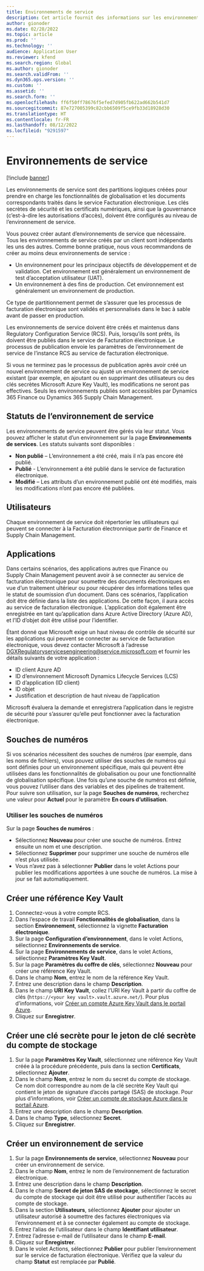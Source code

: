 ```yaml
---
title: Environnements de service
description: Cet article fournit des informations sur les environnements de service pour la facturation électronique et explique comment les configurer.
author: gionoder
ms.date: 02/28/2022
ms.topic: article
ms.prod: ''
ms.technology: ''
audience: Application User
ms.reviewer: kfend
ms.search.region: Global
ms.author: gionoder
ms.search.validFrom: ''
ms.dyn365.ops.version: ''
ms.custom: ''
ms.assetid: ''
ms.search.form: ''
ms.openlocfilehash: ff6f50ff78676f5efed7d905fb622ad662b541d7
ms.sourcegitcommit: 87e727005399c82cbb6509f5ce9fb33d18928d30
ms.translationtype: HT
ms.contentlocale: fr-FR
ms.lasthandoff: 08/12/2022
ms.locfileid: "9291597"
---
```

# <a name="service-environments"></a>Environnements de service

[!include [banner](../includes/banner.md)]

Les environnements de service sont des partitions logiques créées pour prendre en charge les fonctionnalités de globalisation et les documents correspondants traités dans le service Facturation électronique. Les clés secrètes de sécurité et les certificats numériques, ainsi que la gouvernance (c’est-à-dire les autorisations d’accès), doivent être configurés au niveau de l’environnement de service.

Vous pouvez créer autant d’environnements de service que nécessaire. Tous les environnements de service créés par un client sont indépendants les uns des autres. Comme bonne pratique, nous vous recommandons de créer au moins deux environnements de service :

- Un environnement pour les principaux objectifs de développement et de validation. Cet environnement est généralement un environnement de test d’acceptation utilisateur (UAT).
- Un environnement à des fins de production. Cet environnement est généralement un environnement de production.

Ce type de partitionnement permet de s’assurer que les processus de facturation électronique sont validés et personnalisés dans le bac à sable avant de passer en production.

Les environnements de service doivent être créés et maintenus dans Regulatory Configuration Service (RCS). Puis, lorsqu’ils sont prêts, ils doivent être publiés dans le service de Facturation électronique. Le processus de publication envoie les paramètres de l’environnement de service de l’instance RCS au service de facturation électronique.

Si vous ne terminez pas le processus de publication après avoir créé un nouvel environnement de service ou ajusté un environnement de service existant (par exemple, en ajoutant ou en supprimant des utilisateurs ou des clés secrètes Microsoft Azure Key Vault), les modifications ne seront pas effectives. Seuls les environnements publiés sont accessibles par Dynamics 365 Finance ou Dynamics 365 Supply Chain Management.

## <a name="service-environment-statuses"></a>Statuts de l’environnement de service

Les environnements de service peuvent être gérés via leur statut. Vous pouvez afficher le statut d’un environnement sur la page **Environnements de services**. Les statuts suivants sont disponibles :

- **Non publié** – L’environnement a été créé, mais il n’a pas encore été publié.
- **Publié** - L’environnement a été publié dans le service de facturation électronique.
- **Modifié** – Les attributs d’un environnement publié ont été modifiés, mais les modifications n’ont pas encore été publiées.

## <a name="users"></a>Utilisateurs

Chaque environnement de service doit répertorier les utilisateurs qui peuvent se connecter à la Facturation électronnique partir de Finance et Supply Chain Management.

## <a name="applications"></a>Applications

Dans certains scénarios, des applications autres que Finance ou Supply Chain Management peuvent avoir à se connecter au service de facturation électronique pour soumettre des documents électroniques en vue d’un traitement ultérieur ou pour récupérer des informations telles que le statut de soumission d’un document. Dans ces scénarios, l’application doit être définie dans la liste des applications. De cette façon, il aura accès au service de facturation électronique. L’application doit également être enregistrée en tant qu’application dans Azure Active Directory (Azure AD), et l’ID d’objet doit être utilisé pour l’identifier. 

Étant donné que Microsoft exige un haut niveau de contrôle de sécurité sur les applications qui peuvent se connecter au service de facturation électronique, vous devez contacter Microsoft à l’adresse <DGXRegulatoryservicesengineering@service.microsoft.com> et fournir les détails suivants de votre application :

- ID client Azure AD
- ID d’environnement Microsoft Dynamics Lifecycle Services (LCS)
- ID d’application (ID client)
- ID objet
- Justification et description de haut niveau de l’application

Microsoft évaluera la demande et enregistrera l’application dans le registre de sécurité pour s’assurer qu’elle peut fonctionner avec la facturation électronique.

## <a name="number-sequences"></a>Souches de numéros

Si vos scénarios nécessitent des souches de numéros (par exemple, dans les noms de fichiers), vous pouvez utiliser des souches de numéros qui sont définies pour un environnement spécifique, mais qui peuvent être utilisées dans les fonctionnalités de globalisation ou pour une fonctionnalité de globalisation spécifique. Une fois qu’une souche de numéros est définie, vous pouvez l’utiliser dans des variables et des pipelines de traitement. Pour suivre son utilisation, sur la page **Souches de numéros**, recherchez une valeur pour **Actuel** pour le paramètre **En cours d’utilisation**.

### <a name="working-with-number-sequences"></a>Utiliser les souches de numéros
Sur la page **Souches de numéros** : 

- Sélectionnez **Nouveau** pour créer une souche de numéros. Entrez ensuite un nom et une description. 
- Sélectionnez **Supprimer** pour supprimer une souche de numéros elle n’est plus utilisée.
- Vous n’avez pas à sélectionner **Publier** dans le volet Actions pour publier les modifications apportées à une souche de numéros. La mise à jour se fait automatiquement.

## <a name="create-a-key-vault-reference"></a>Créer une référence Key Vault

1. Connectez-vous à votre compte RCS.
2. Dans l’espace de travail **Fonctionnalités de globalisation**, dans la section **Environnement**, sélectionnez la vignette **Facturation électronique**.
3. Sur la page **Configuration d’environnement**, dans le volet Actions, sélectionnez **Environnements de service**.
4. Sur la page **Environnements de service**, dans le volet Actions, sélectionnez **Paramètres Key Vault**.
5. Sur la page **Paramètres du coffre de clés**, sélectionnez **Nouveau** pour créer une référence Key Vault.
6. Dans le champ **Nom**, entrez le nom de la référence Key Vault.
7. Entrez une description dans le champ **Description**.
8. Dans le champ **URI Key Vault**, collez l’URI Key Vault à partir du coffre de clés (`https://<your key vault>.vault.azure.net/`). Pour plus d’informations, voir [Créer un compte Azure Key Vault dans le portail Azure](e-invoicing-create-azure-key-vault-azure-portal.md).
9. Cliquez sur **Enregistrer**.
    
## <a name="create-a-secret-for-the-storage-account-secret-token"></a>Créer une clé secrète pour le jeton de clé secrète du compte de stockage

1. Sur la page **Paramètres Key Vault**, sélectionnez une référence Key Vault créée à la procédure précédente, puis dans la section **Certificats**, sélectionnez **Ajouter**.
2. Dans le champ **Nom**, entrez le nom du secret du compte de stockage. Ce nom doit correspondre au nom de la clé secrète Key Vault qui contient le jeton de signature d’accès partagé (SAS) de stockage. Pour plus d’informations, voir [Créer un compte de stockage Azure dans le portail Azure](e-invoicing-create-azure-storage-account-azure-portal.md). 
3. Entrez une description dans le champ **Description**.
4. Dans le champ **Type**, sélectionnez **Secret**.
5. Cliquez sur **Enregistrer**.
    
## <a name="create-a-service-environment"></a>Créer un environnement de service

1. Sur la page **Environnements de service**, sélectionnez **Nouveau** pour créer un environnement de service.
2. Dans le champ **Nom**, entrez le nom de l’environnement de facturation électronique.
3. Entrez une description dans le champ **Description**.
4. Dans le champ **Secret de jeton SAS de stockage**, sélectionnez le secret du compte de stockage qui doit être utilisé pour authentifier l’accès au compte de stockage.
5. Dans la section **Utilisateurs**, sélectionnez **Ajouter** pour ajouter un utilisateur autorisé à soumettre des factures électroniques via l’environnement et à se connecter également au compte de stockage.
6. Entrez l’alias de l’utilisateur dans le champ **Identifiant utilisateur**. 
7. Entrez l’adresse e-mail de l’utilisateur dans le champ **E-mail**.
8. Cliquez sur **Enregistrer**.
9. Dans le volet Actions, sélectionnez **Publier** pour publier l’environnement sur le service de facturation électronique. Vérifiez que la valeur du champ **Statut** est remplacée par **Publié**.
